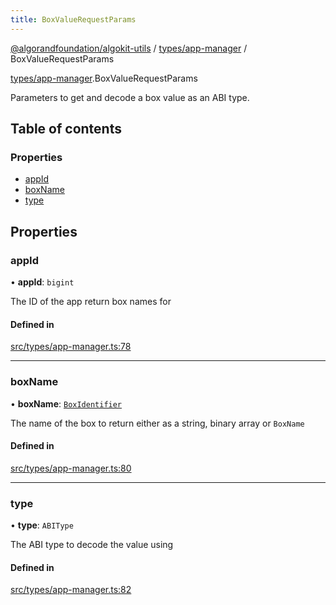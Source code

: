 ```yaml
---
title: BoxValueRequestParams
---
```

[@algorandfoundation/algokit-utils](/reference/algokit-utils-ts/api/readme/) / [types/app-manager](/reference/algokit-utils-ts/api/modules/types_app_manager/) / BoxValueRequestParams



[types/app-manager](/reference/algokit-utils-ts/api/modules/types_app_manager/).BoxValueRequestParams

Parameters to get and decode a box value as an ABI type.

## Table of contents

### Properties

- [appId](#appid)
- [boxName](#boxname)
- [type](#type)

## Properties

### appId

• **appId**: `bigint`

The ID of the app return box names for

#### Defined in

[src/types/app-manager.ts:78](https://github.com/algorandfoundation/algokit-utils-ts/blob/main/src/types/app-manager.ts#L78)

___

### boxName

• **boxName**: [`BoxIdentifier`](/reference/algokit-utils-ts/api/modules/types_app_manager/#boxidentifier)

The name of the box to return either as a string, binary array or `BoxName`

#### Defined in

[src/types/app-manager.ts:80](https://github.com/algorandfoundation/algokit-utils-ts/blob/main/src/types/app-manager.ts#L80)

___

### type

• **type**: `ABIType`

The ABI type to decode the value using

#### Defined in

[src/types/app-manager.ts:82](https://github.com/algorandfoundation/algokit-utils-ts/blob/main/src/types/app-manager.ts#L82)